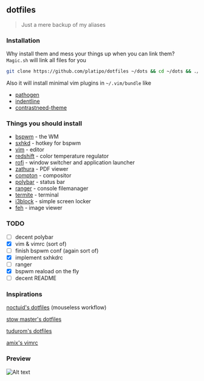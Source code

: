 ## dotfiles
> Just a mere backup of my aliases

### Installation
Why install them and mess your things up when you can link them? `Magic.sh` will link all files for you

```bash
git clone https://github.com/platipo/dotfiles ~/dots && cd ~/dots && ./Magic.sh
```
Also it will install minimal vim plugins in `~/.vim/bundle` like
- [pathogen](https://github.com/tpope/vim-pathogen/)
- [indentline](https://github.com/Yggdroot/indentLine)
- [contrastneed-theme](https://github.com/albertocg/contrastneed-theme)

### Things you should install
* [bspwm](https://github.com/baskerville/bspwm) - the WM
* [sxhkd](https://github.com/baskerville/sxhkd) - hotkey for bspwm
* [vim](https://github.com/vim/vim) - editor
* [redshift](https://github.com/jonls/redshift) - color temperature regulator 
* [rofi](https://github.com/DaveDavenport/rofi) - window switcher and application launcher
* [zathura](https://github.com/pwmt/zathura) - PDF viewer
* [compton](https://github.com/chjj/compton) - compositor
* [polybar](https://github.com/jaagr/polybar) - status bar
* [ranger](https://github.com/ranger/ranger) - console filemanager
* [termite](https://github.com/thestinger/termite) - terminal
* [i3block](https://github.com/karulont/i3lock-blur/) - simple screen locker
* [feh](https://github.com/derf/feh) - image viewer

### TODO
- [ ] decent polybar
- [x] vim & vimrc (sort of)
- [ ] finish bspwm conf (again sort of)
- [x] implement sxhkdrc
- [ ] ranger
- [x] bspwm reaload on the fly
- [ ] decent README

### Inspirations
[noctuid's dotfiles](https://github.com/noctuid/dotfiles) (mouseless workflow)

[stow master's dotfiles](https://github.com/xero/dotfiles)

[tudurom's dotfiles](https://github.com/tudurom/dotfiles)

[amix's vimrc](https://github.com/amix/vimrc)

### Preview
![Alt text](https://raw.github.com/platipo/dotfiles/master/screenshot.png "screen")
